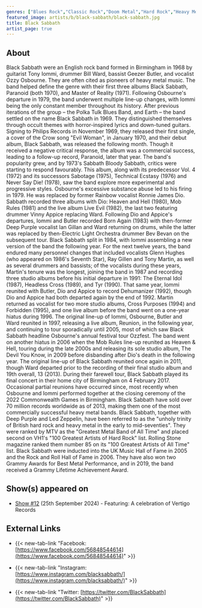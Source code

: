 ```yaml
---
genres: ["Blues Rock","Classic Rock","Doom Metal","Hard Rock","Heavy Metal","Metal","Rock","Traditional Doom Metal"]
featured_image: artists/b/black-sabbath/black-sabbath.jpg
title: Black Sabbath
artist_page: true
---
```

## About

Black Sabbath were an English rock band formed in Birmingham in 1968 by guitarist Tony Iommi, drummer Bill Ward, bassist Geezer Butler, and vocalist Ozzy Osbourne. They are often cited as pioneers of heavy metal music. The band helped define the genre with their first three albums Black Sabbath, Paranoid (both 1970), and Master of Reality (1971). Following Osbourne's departure in 1979, the band underwent multiple line-up changes, with Iommi being the only constant member throughout its history.
After previous iterations of the group – the Polka Tulk Blues Band, and Earth – the band settled on the name Black Sabbath in 1969. They distinguished themselves through occult themes with horror-inspired lyrics and down-tuned guitars. Signing to Philips Records in November 1969, they released their first single, a cover of the Crow song "Evil Woman", in January 1970, and their debut album, Black Sabbath, was released the following month. Though it received a negative critical response, the album was a commercial success, leading to a follow-up record, Paranoid, later that year. The band's popularity grew, and by 1973's Sabbath Bloody Sabbath, critics were starting to respond favourably. This album, along with its predecessor Vol. 4 (1972) and its successors Sabotage (1975), Technical Ecstasy (1976) and Never Say Die! (1978), saw the band explore more experimental and progressive styles.
Osbourne's excessive substance abuse led to his firing in 1979. He was replaced by former Rainbow vocalist Ronnie James Dio. Sabbath recorded three albums with Dio: Heaven and Hell (1980), Mob Rules (1981) and the live album Live Evil (1982), the last two featuring drummer Vinny Appice replacing Ward. Following Dio and Appice's departures, Iommi and Butler recorded Born Again (1983) with then-former Deep Purple vocalist Ian Gillan and Ward returning on drums, while the latter was replaced by then-Electric Light Orchestra drummer Bev Bevan on the subsequent tour. Black Sabbath split in 1984, with Iommi assembling a new version of the band the following year. For the next twelve years, the band endured many personnel changes that included vocalists Glenn Hughes (who appeared on 1986's Seventh Star), Ray Gillen and Tony Martin, as well as several drummers and bassists; of the vocalists during these years, Martin's tenure was the longest, joining the band in 1987 and recording three studio albums before his initial departure in 1991: The Eternal Idol (1987), Headless Cross (1989), and Tyr (1990). That same year, Iommi reunited with Butler, Dio and Appice to record Dehumanizer (1992), though Dio and Appice had both departed again by the end of 1992. Martin returned as vocalist for two more studio albums, Cross Purposes (1994) and Forbidden (1995), and one live album before the band went on a one-year hiatus during 1996. The original line-up of Iommi, Osbourne, Butler and Ward reunited in 1997, releasing a live album, Reunion, in the following year, and continuing to tour sporadically until 2005, most of which saw Black Sabbath headline Osbourne's annual festival tour Ozzfest. The band went on another hiatus in 2006 when the Mob Rules line-up reunited as Heaven & Hell, touring during the late 2000s and releasing its sole studio album, The Devil You Know, in 2009 before disbanding after Dio's death in the following year. The original line-up of Black Sabbath reunited once again in 2011, though Ward departed prior to the recording of their final studio album and 19th overall, 13 (2013). During their farewell tour, Black Sabbath played its final concert in their home city of Birmingham on 4 February 2017. Occasional partial reunions have occurred since, most recently when Osbourne and Iommi performed together at the closing ceremony of the 2022 Commonwealth Games in Birmingham.
Black Sabbath have sold over 70 million records worldwide as of 2013, making them one of the most commercially successful heavy metal bands. Black Sabbath, together with Deep Purple and Led Zeppelin, have been referred to as the "unholy trinity of British hard rock and heavy metal in the early to mid-seventies". They were ranked by MTV as the "Greatest Metal Band of All Time" and placed second on VH1's "100 Greatest Artists of Hard Rock" list. Rolling Stone magazine ranked them number 85 on its "100 Greatest Artists of All Time" list. Black Sabbath were inducted into the UK Music Hall of Fame in 2005 and the Rock and Roll Hall of Fame in 2006. They have also won two Grammy Awards for Best Metal Performance, and in 2019, the band received a Grammy Lifetime Achievement Award.



## Show(s) appeared on

- [Show #12](/shows/featuring-a-celebration-of-vertigo-records/) (25th September 2024) - Featuring: A celebration of Vertigo Records

## External Links

- {{< new-tab-link "Facebook: [https://www.facebook.com/56848544614](https://www.facebook.com/56848544614)" >}}

- {{< new-tab-link "Instagram: [https://www.instagram.com/blacksabbath/](https://www.instagram.com/blacksabbath/)" >}}

- {{< new-tab-link "Twitter: [https://twitter.com/BlackSabbath](https://twitter.com/BlackSabbath)" >}}


